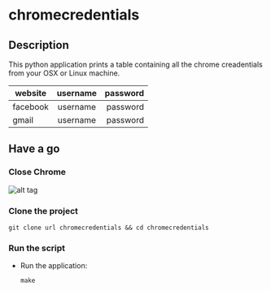 # chromecredentials

## Description

This python application prints a table containing all the chrome creadentials from your OSX or Linux machine.

| website  |    username   |  password |
|----------|:-------------:|----------:|
| facebook |   username    |  password |
|   gmail  |   username    |  password |

## Have a go

### Close Chrome

![alt tag](http://url/to/img.png)

### Clone the project

`git clone url chromecredentials && cd chromecredentials`

### Run the script

* Run the application:

	`make`